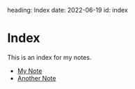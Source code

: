 heading: Index 
date: 2022-06-19
id: index

# Index

This is an index for my notes.

- [My Note](/my-note)
- [Another Note](/another-note)

